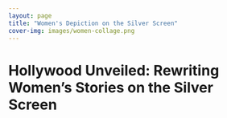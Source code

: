 ```yaml
---
layout: page
title: "Women's Depiction on the Silver Screen"
cover-img: images/women-collage.png
---
```

# Hollywood Unveiled: Rewriting Women’s Stories on the Silver Screen 

